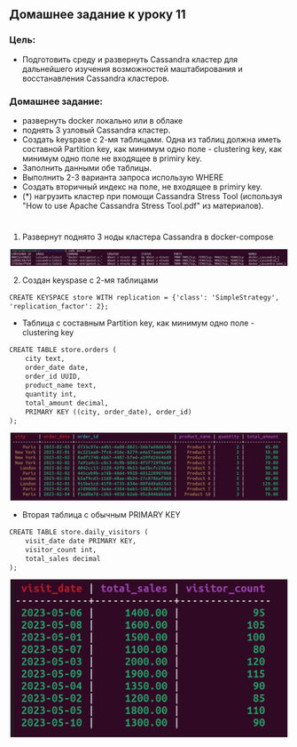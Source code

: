 ## Домашнее задание к уроку 11


### Цель:

* Подготовить среду и развернуть Cassandra кластер для дальнейшего изучения возможностей маштабирования и восстанавления Cassandra кластеров.

### Домашнее задание:
* развернуть docker локально или в облаке
* поднять 3 узловый Cassandra кластер.
* Создать keyspase с 2-мя таблицами. Одна из таблиц должна иметь составной Partition key, как минимум одно поле - clustering key, как минимум одно поле не входящее в primiry key.
* Заполнить данными обе таблицы.
* Выполнить 2-3 варианта запроса использую WHERE
* Создать вторичный индекс на поле, не входящее в primiry key.
* (*) нагрузить кластер при помощи Cassandra Stress Tool (используя "How to use Apache Cassandra Stress Tool.pdf" из материалов).

#

1. Развернут поднято 3 ноды кластера Cassandra в docker-compose

<p align="center"> 
<a href="https://raw.githubusercontent.com/Dodexq/otus_nosql/main/lesson11/screenshots/1.png" rel="some text"><img src="https://raw.githubusercontent.com/Dodexq/otus_nosql/main/lesson11/screenshots/1.png" alt="" width="500" /></a>
</p>

2. Создан keyspase с 2-мя таблицами
```
CREATE KEYSPACE store WITH replication = {'class': 'SimpleStrategy', 'replication_factor': 2};
```

* Таблица с составным Partition key, как минимум одно поле - clustering key  

```
CREATE TABLE store.orders (
    city text,
    order_date date,
    order_id UUID,
    product_name text,
    quantity int,
    total_amount decimal,
    PRIMARY KEY ((city, order_date), order_id)
);
```
<p align="center"> 
<a href="https://raw.githubusercontent.com/Dodexq/otus_nosql/main/lesson11/screenshots/2.png" rel="some text"><img src="https://raw.githubusercontent.com/Dodexq/otus_nosql/main/lesson11/screenshots/2.png" alt="" width="500" /></a>
</p>

* Вторая таблица с обычным PRIMARY KEY
```
CREATE TABLE store.daily_visitors (
    visit_date date PRIMARY KEY,
    visitor_count int,
    total_sales decimal
);
```

<p align="center"> 
<a href="https://raw.githubusercontent.com/Dodexq/otus_nosql/main/lesson11/screenshots/3.png" rel="some text"><img src="https://raw.githubusercontent.com/Dodexq/otus_nosql/main/lesson11/screenshots/3.png" alt="" width="500" /></a>
</p>


